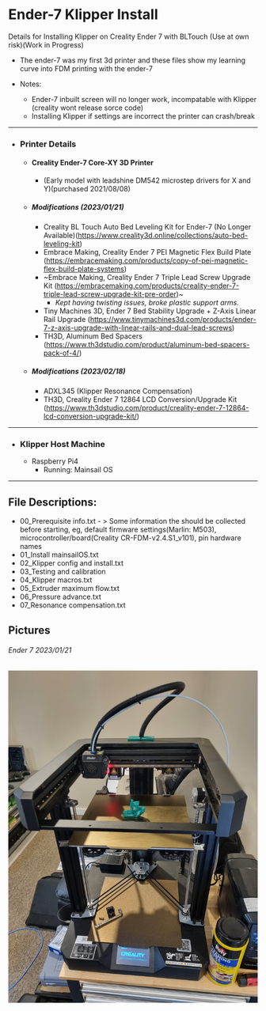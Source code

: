 # Ender-7 Klipper Install
Details for Installing Klipper on Creality Ender 7 with BLTouch (Use at own risk)(Work in Progress)
- The ender-7 was my first 3d printer and these files show my learning curve into FDM printing with the ender-7

- Notes:
  - Ender-7 inbuilt screen will no longer work, incompatable with Klipper (creality wont release sorce code)
  - Installing Klipper if settings are incorrect the printer can crash/break
  
- - - -
- ### Printer Details
  - #### Creality Ender-7 Core-XY 3D Printer
    - (Early model with leadshine DM542 microstep drivers for X and Y)(purchased 2021/08/08)
  - ##### Modifications (2023/01/21)
    - Creality BL Touch Auto Bed Leveling Kit for Ender-7 (No Longer Available)(https://www.creality3d.online/collections/auto-bed-leveling-kit)
    - Embrace Making, Creality Ender 7 PEI Magnetic Flex Build Plate (https://embracemaking.com/products/copy-of-pei-magnetic-flex-build-plate-systems)
    - ~Embrace Making, Creality Ender 7 Triple Lead Screw Upgrade Kit (https://embracemaking.com/products/creality-ender-7-triple-lead-screw-upgrade-kit-pre-order)~
      - *Kept having twisting issues, broke plastic support arms.*
    - Tiny Machines 3D, Ender 7 Bed Stability Upgrade + Z-Axis Linear Rail Upgrade (https://www.tinymachines3d.com/products/ender-7-z-axis-upgrade-with-linear-rails-and-dual-lead-screws)
    - TH3D, Aluminum Bed Spacers (https://www.th3dstudio.com/product/aluminum-bed-spacers-pack-of-4/)

  - ##### Modifications (2023/02/18)
    - ADXL345 (Klipper Resonance Compensation)
    - TH3D, Creality Ender 7 12864 LCD Conversion/Upgrade Kit (https://www.th3dstudio.com/product/creality-ender-7-12864-lcd-conversion-upgrade-kit/)

- - - -           
- ### Klipper Host Machine
  - Raspberry Pi4
    - Running: Mainsail OS

- - - -
## File Descriptions:
 - 00_Prerequisite info.txt - > Some information the should be collected before starting, eg, default firmware settings(Marlin: M503), microcontroller/board(Creality CR-FDM-v2.4.S1_v101), pin hardware names
 - 01_Install mainsailOS.txt
 - 02_Klipper config and install.txt
 - 03_Testing and calibration
 - 04_Klipper macros.txt
 - 05_Extruder maximum flow.txt
 - 06_Pressure advance.txt
 - 07_Resonance compensation.txt

 
 
## Pictures
###### Ender 7 2023/01/21
![Ender-7](images/20230121_Ender-7_Whole.jpg)

